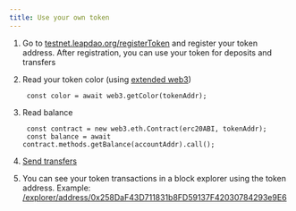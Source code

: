 ```yaml
---
title: Use your own token
---
```


1. Go to [testnet.leapdao.org/registerToken](https://testnet.leapdao.org/registerToken/) and register your token address. After registration, you can use your token for deposits and transfers

2. Read your token color (using [extended web3](use-web3.md))

        const color = await web3.getColor(tokenAddr);

3. Read balance

        const contract = new web3.eth.Contract(erc20ABI, tokenAddr);
        const balance = await contract.methods.getBalance(accountAddr).call();

4. [Send transfers](send-transfer.md)

5. You can see your token transactions in a block explorer using the token address. Example: [/explorer/address/0x258DaF43D711831b8FD59137F42030784293e9E6](https://testnet.leapdao.org/explorer/address/0x258DaF43D711831b8FD59137F42030784293e9E6)
